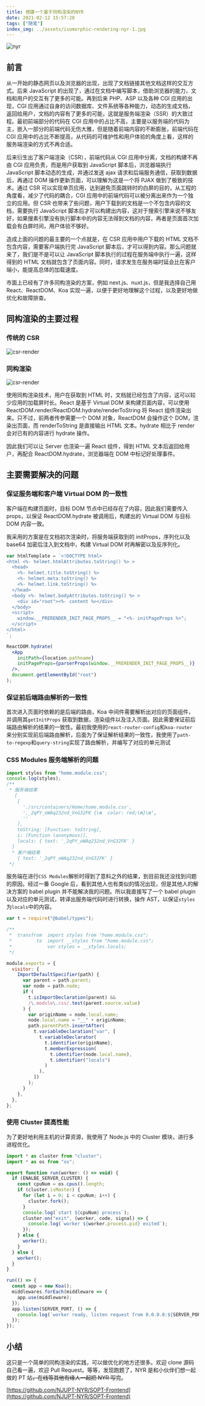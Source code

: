```yaml
---
title: 搭建一个基于同构渲染的NYR
date: 2021-02-12 15:57:28
tags: ["随笔"]
index_img: ../assets/isomorphic-rendering-nyr-1.jpg
---
```


![nyr](../assets/isomorphic-rendering-nyr-1.jpg)

## 前言

从一开始的静态网页以及浏览器的出现，出现了文档链接其他文档这样的交互方式。后来 JavaScript 的出现了，通过在文档中编写脚本，借助浏览器的能力，文档和用户的交互有了更多的可能。再到后来 PHP、ASP 以及各种 CGI 应用的出现，CGI 应用通过自身的访问数据库、文件系统等各种能力，动态的生成文档，返回给用户，文档的内容有了更多的可能，这就是服务端渲染（SSR）的大致过程。最初前端部分的代码在 CGI 应用中的占比不高，主要是以服务端的代码为主，嵌入一部分的前端代码无伤大雅，但是随着前端内容的不断膨胀，前端代码在 CGI 应用中的占比不断提高，从代码的可维护性和用户体验的角度上看，这样的服务端渲染的方式不再合适。

后来衍生出了客户端渲染（CSR），前端代码从 CGI 应用中分离，文档的构建不再由 CGI 应用负责，而是用户获取到 JavaScript 脚本后，浏览器端执行 JavaScript 脚本动态的生成，并通过发送 ajax 请求和后端服务通信，获取到数据后，再通过 DOM 操作更新页面，可以理解为这是一个将 PJAX 做到了极致的技术。通过 CSR 可以实现单页应用，达到避免页面跳转时的白屏的目的，从工程的角度看，减少了代码的耦合，CGI 应用中的前端代码可以被分离出来作为一个独立的应用。但 CSR 也带来了些问题，用户下载到的文档是一个不包含内容的文档，需要执行 JavaScript 脚本后才可以构建出内容，这对于搜索引擎来说不够友好，如果搜素引擎没有执行脚本中的内容无法得到文档的内容，再者是页面首次加载会有白屏时间，用户体验不够好。

造成上面的问题的最主要的一个点就是，在 CSR 应用中用户下载的 HTML 文档不包含内容，需要客户端执行完 JavaScript 脚本后，才可以得到内容。那么问题就来了，我们是不是可以让 JavaScript 脚本执行的过程在服务端中执行一遍，这样得到的 HTML 文档就包含了页面内容。同时，请求发生在服务端时延会比在客户端小，能提高总体的加载速度。

市面上已经有了许多同构渲染的方案，例如 next.js、nuxt.js，但是我选择自己用 React、ReactDOM、Koa 实现一遍，以便于更好地理解这个过程，以及更好地做优化和故障排查。

## 同构渲染的主要过程

### 传统的 CSR

![csr-render](../assets/isomorphic-rendering-2.png)

### 同构渲染

![csr-render](../assets/isomorphic-rendering-3.png)

使用同构渲染技术，用户在获取到 HTML 时，文档就已经包含了内容，这可以较少应用的加载屏时长。React 是基于 Virtual DOM 来构建页面内容，可以使用 ReactDOM.render/ReactDOM.hydrate/renderToString 将 React 组件渲染出来。只不过，前两者传参需要一个 DOM 对象，ReactDOM 会操作这个 DOM，渲染出页面，而 renderToString 是直接输出 HTML 文本。hydrate 相比于 render 会对已有的内容进行 hydrate 操作。

因此我们可以让 Server 也渲染一遍 React 组件，得到 HTML 文本后返回给用户，再配合 ReactDOM.hydrate，浏览器端在 DOM 中标记好处理事件。

## 主要需要解决的问题

### 保证服务端和客户端 Virtual DOM 的一致性

客户端在构建页面时，目标 DOM 节点中已经存在了内容，因此我们需要传入 props，以保证 ReactDOM.hydrate 被调用后，构建出的 Virtual DOM 与目标 DOM 内容一致。

我采用的方案是在文档初次渲染时，将服务端获取到的 initProps，序列化以及 base64 加密后注入到文档中，构建 Virtual DOM 时再解密以及反序列化。

```jsx
var htmlTemplate = `<!DOCTYPE html>
<html <%- helmet.htmlAttributes.toString() %> >
  <head>
    <%- helmet.title.toString() %>
    <%- helmet.meta.toString() %>
    <%- helmet.link.toString() %>
  </head>
  <body <%- helmet.bodyAttributes.toString() %> >
    <div id="root"><%- content %></div>
  </body>
  <script>
    window.__PRERENDER_INIT_PAGE_PROPS__ = "<%- initPageProps %>";
  </script>
</html>
`;

ReactDOM.hydrate(
  <App
    initPath={location.pathname}
    initPageProps={parserProps(window.__PRERENDER_INIT_PAGE_PROPS__)}
  />,
  document.getElementById("root")
);
```

### 保证前后端路由解析的一致性

首次进入页面时依赖的是后端的路由，Koa 中间件需要解析出对应的页面组件，并调用其`getInitProps` 获取到数据，渲染组件以及注入页面。因此需要保证前后端路由解析的结果的一致性。最初我使用的`react-router-config`和`koa-router` 来分别实现前后端路由解析，后面为了保证解析结果的一致性，我使用了`path-to-regexp`和`query-string`实现了路由解析，并编写了对应的单元测试

### CSS Modules 服务端解析的问题

```javascript
import styles from "home.module.css";
console.log(styles);
/**
 * 服务端结果
   [
    [
      './src/containers/Home/home.module.css',
      '._2qPY_oWAq232nd_VnG32FK {\n  color: red;\n}\n',
      ''
    ],
    toString: [Function: toString],
    i: [Function (anonymous)],
    locals: { text: '_2qPY_oWAq232nd_VnG32FK' }
  ]
  * 客户端结果
    { text: '_2qPY_oWAq232nd_VnG32FK' }
 */
```

服务端在进行`CSS Modules`解析时得到了意料之外的结果，到目前我还没找到问题的原因。经过一番 Google 后，看到其他人也有类似的情况出现，但是其他人的解决方案的 babel plugin 并不能解决我的问题。所以我直接写了一个 babel plugin 以及对应的单元测试，转译出服务端代码时进行转换，操作 AST，以保证`styles`为`locals`中的内容。

```javascript
var t = require("@babel/types");

/**
 *  transfrom  import styles from "home.module.css";
 *         to  import __styles from "home.module.css";
 *             var styles = __styles.locals;
 */

module.exports = {
  visitor: {
    ImportDefaultSpecifier(path) {
      var parent = path.parent;
      var node = path.node;
      if (
        t.isImportDeclaration(parent) &&
        /\.module\.css/.test(parent.source.value)
      ) {
        var originName = node.local.name;
        node.local.name = "__" + originName;
        path.parentPath.insertAfter(
          t.variableDeclaration("var", [
            t.variableDeclarator(
              t.identifier(originName),
              t.memberExpression(
                t.identifier(node.local.name),
                t.identifier("locals")
              )
            ),
          ])
        );
      }
    },
  },
};
```

### 使用 Cluster 提高性能

为了更好地利用主机的计算资源，我使用了 Node.js 中的 Cluster 模块，进行多进程优化。

```javascript
import * as cluster from "cluster";
import * as os from "os";

export function run(worker: () => void) {
  if (ENALBE_SERVER_CLUSTER) {
    const cpuNum = os.cpus().length;
    if (cluster.isMaster) {
      for (let i = 0; i < cpuNum; i++) {
        cluster.fork();
      }
      console.log(`start ${cpuNum} process`);
      cluster.on("exit", (worker, code, signal) => {
        console.log(`worker ${worker.process.pid} exited`);
      });
    } else {
      worker();
    }
  } else {
    worker();
  }
}

run(() => {
  const app = new Koa();
  middlewares.forEach(middleware => {
    app.use(middleware);
  });
  app.listen(SERVER_PORT, () => {
    console.log(`worker ready, listen request from 0.0.0.0:${SERVER_PORT}`);
  });
});
```

## 小结

这只是一个简单的同构渲染的实践，可以做优化的地方还很多。欢迎 clone 源码自己看一遍，欢迎 Pull Request。等等，发现跑题了，NYR 是和小伙伴们想一起做的 PT 站~~，在线等其他有缘人一起把 NYR 写完~~。

[https://github.com/NJUPT-NYR/SOPT-Frontend](https://github.com/NJUPT-NYR/SOPT-Frontend)
